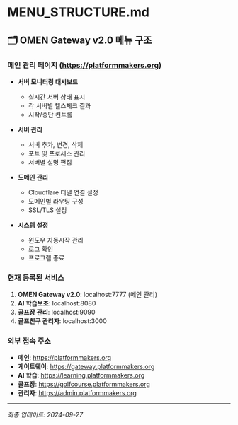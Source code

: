 # MENU_STRUCTURE.md

## 🗂️ OMEN Gateway v2.0 메뉴 구조

### 메인 관리 페이지 (https://platformmakers.org)
- **서버 모니터링 대시보드**
  - 실시간 서버 상태 표시
  - 각 서버별 헬스체크 결과
  - 시작/중단 컨트롤

- **서버 관리**
  - 서버 추가, 변경, 삭제
  - 포트 및 프로세스 관리
  - 서버별 설명 편집

- **도메인 관리**
  - Cloudflare 터널 연결 설정
  - 도메인별 라우팅 구성
  - SSL/TLS 설정

- **시스템 설정**
  - 윈도우 자동시작 관리
  - 로그 확인
  - 프로그램 종료

### 현재 등록된 서비스
1. **OMEN Gateway v2.0**: localhost:7777 (메인 관리)
2. **AI 학습보조**: localhost:8080
3. **골프장 관리**: localhost:9090
4. **골프친구 관리자**: localhost:3000

### 외부 접속 주소
- **메인**: https://platformmakers.org
- **게이트웨이**: https://gateway.platformmakers.org
- **AI 학습**: https://learning.platformmakers.org
- **골프장**: https://golfcourse.platformmakers.org
- **관리자**: https://admin.platformmakers.org

---
*최종 업데이트: 2024-09-27*